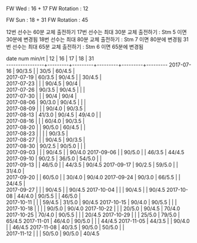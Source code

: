 FW Wed      : 16 + 17
FW Rotation :      12

FW Sun      : 18 + 31
FW Rotation :      45

12번 선수는 60분 교체 출전하기
17번 선수는 최대 30분 교체 출전하기 : Stm 5 이면 30분에 변경됨
18번 선수는 최대 80분 교체 출전하기 : Stm 7 이면 80분에 변경됨
31번 선수는 최대 65분 교체 출전하기 : Stm 6 이면 65분에 변경됨

date num min/rt |    12   |    16   |    17   |    18   |    31   
----------------+---------+---------+---------+---------+---------
2017-07-16      |  90/3.5 |         |  30/5   |  60/4.5 |        
2017-07-19      |  60/3.5 |  90/4.5 |         |  30/4.5 |        
2017-07-23      |         |         |  90/4.5 |  90/4   |        
2017-07-26      |  90/3.5 |  90/4.5 |         |         |        
2017-07-30      |         |         |  90/4   |  90/4   |        
2017-08-06      |  90/3.0 |  90/4.5 |         |         |        
2017-08-09      |         |         |  90/4.0 |  90/3.5 |        
2017-08-13      |  41/3.0 |  90/4.5 |  49/4.0 |         |        
2017-08-16      |         |         |  60/4.0 |  90/3.5 |        
2017-08-20      |         |  90/5.0 |  60/4.5 |         |        
2017-08-23      |         |         |         |  90/3.5 |        
2017-08-27      |         |         |  90/4.5 |  90/3.5 |        
2017-08-30      |  90/2.5 |  90/5.0 |         |         |        
2017-09-03      |         |         |  90/4.5 |         |  90/4.0
2017-09-06      |         |  90/5.0 |         |  46/3.5 |  44/4.5
2017-09-10      |  90/2.5 |  36/5.0 |  54/5.0 |         |        
2017-09-13      |         |  46/5.0 |         |  44/3.5 |  90/4.5
2017-09-17      |  90/2.5 |  59/5.0 |         |  31/4.0 |        
2017-09-20      |         |  60/5.0 |         |  30/4.0 |  90/4.0
2017-09-24      |  90/3.0 |  66/5.5 |         |  24/4.5 |        
2017-09-27      |         |         |  90/4.5 |         |  90/4.5
2017-10-04      |         |         |  90/4.5 |         |  90/4.5
2017-10-08      |  44/4.0 |  90/5.5 |         |  46/5.0 |        
2017-10-11      |         |         |  59/4.5 |  31/5.0 |  90/4.5
2017-10-15      |  90/4.0 |  90/5.5 |         |         |        
2017-10-18      |         |         |         |  90/5.0 |  90/4.0
2017-10-22      |         |         |  20/5.0 |  90/4.5 |  70/4.0
2017-10-25      |  70/4.0 |  90/5.5 |         |         |  20/4.5
2017-10-29      |         |         |  25/5.0 |  79/5.0 |  65/4.5
2017-11-01      |  46/4.0 |  90/5.0 |         |         |  44/4.5
2017-11-05      |  44/3.5 |         |  90/4.0 |         |  46/4.5
2017-11-08      |  40/3.5 |  90/5.0 |  50/5.0 |         |        
2017-11-12      |         |         |  50/5.0 |  90/5.0 |  40/4.5
